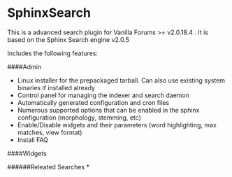 SphinxSearch
============

This is a advanced search plugin for Vanilla Forums  >= v2.0.18.4 . It is based on the Sphinx Search engine v2.0.5

Includes the following features:

####Admin
  * Linux installer for the prepackaged tarball. Can also use existing system binaries if installed already
  * Control panel for managing the indexer and search daemon
  * Automatically generated configuration and cron files
  * Numerous supported options that can be enabled in the sphinx configuration (morphology, stemming, etc)
  * Enable/Disable widgets and their parameters (word highlighting, max matches, view format)
  * Install FAQ 

####Widgets

######Releated Searches
  * 


